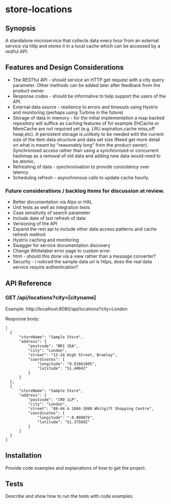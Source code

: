 # store-locations
## Synopsis

A standalone microservice that collects data every hour from an external service via http and stores it in a local cache which can be accessed by a restful API.

## Features and Design Considerations

* The RESTful API - should service an HTTP get request with a city query parameter. Other methods can be added later after feedback from the product owner.
* Response codes - should be informative to help support the users of the API.
* External data source - resilience to errors and timeouts using Hystrix and monitoring (perhaps using Turbine in the future)
* Storage of data in memory - for the initial implementation a map backed repository will suffice as caching features of for example EHCache or MemCache are not required yet (e.g. LRU expiration,cache miss,off heap,etc). A persistent storage is unlikely to be needed with the current size of the item data structure and data set size (Need get more detail on what is meant by “reasonably long” from the product owner). Synchronised access rather than using a synchronised or concurrent hashmap as a removal of old data and adding new data would need to be atomic.
* Refreshing of data - synchronisation to provide consistency over latency.
* Scheduling refresh - asynchronous calls to update cache hourly.

### Future considerations / backlog items for discussion at review.
* Better documentation via Alps or HAL
* Unit tests as well as integration tests
* Case sensitivity of search parameter
* Include date of last refresh of data
* Versioning of the API
* Expand the rest api to include other data access patterns and cache refresh method
* Hystrix caching and monitoring
* Swagger for service documentation discovery
* Change Whitelabel error page to custom error 
* html - should this done via a view rather than a message converter?
* Security - i noticed the sample data url is https, does the real data service require authentication?

## API Reference

### GET /api/locations?city=[cityname]

Example: http://localhost:8080/api/locations?city=London

Response body:

    [
      {
          "storeName": "Sample Store",
          "address": {
              "postcode": "BR1 1EA",
              "city": "London",
              "street": "12-14 High Street, Bromley",
              "coordinates": {
                  "longitude": "0.01661805",
                  "latitude": "51.40042"
              }
          }
      },
      {
          "storeName": "Sample Store",
          "address": {
              "postcode": "CR0 1LP",
              "city": "London",
              "street": "88-84 & 1084-1088 Whitgift Shopping Centre",
              "coordinates": {
                  "longitude": "-0.099875",
                  "latitude": "51.375692"
              }
          }
      }
    ]




## Installation

Provide code examples and explanations of how to get the project.


## Tests

Describe and show how to run the tests with code examples.




